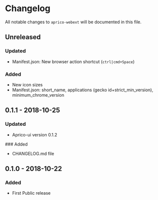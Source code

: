 # Changelog
All notable changes to `aprico-webext` will be documented in this file.

## Unreleased
### Updated
- Manifest.json: New browser action shortcut (`ctrl|cmd+Space`)

### Added
- New icon sizes
- Manifest.json: short_name, applications (gecko id+strict_min_version), minimum_chrome_version

## 0.1.1 - 2018-10-25
### Updated
- Aprico-ui version 0.1.2

### Added
- CHANGELOG.md file

## 0.1.0 - 2018-10-22
### Added
- First Public release